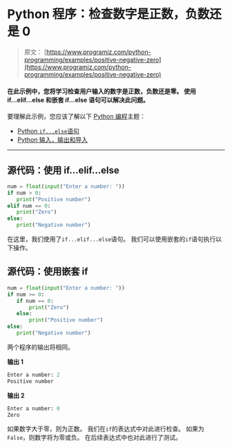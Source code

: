 # Python 程序：检查数字是正数，负数还是 0

> 原文： [https://www.programiz.com/python-programming/examples/positive-negative-zero](https://www.programiz.com/python-programming/examples/positive-negative-zero)

#### 在此示例中，您将学习检查用户输入的数字是正数，负数还是零。 使用 if...elif...else 和嵌套 if...else 语句可以解决此问题。

要理解此示例，您应该了解以下 [Python 编程](/python-programming "Python tutorial")主题：

*   [Python `if...else`语句](/python-programming/if-elif-else)
*   [Python 输入，输出和导入](/python-programming/input-output-import)

* * *

## 源代码：使用 if...elif...else

```py
num = float(input("Enter a number: "))
if num > 0:
   print("Positive number")
elif num == 0:
   print("Zero")
else:
   print("Negative number") 
```

在这里，我们使用了`if...elif...else`语句。 我们可以使用嵌套的`if`语句执行以下操作。

## 源代码：使用嵌套 if

```py
num = float(input("Enter a number: "))
if num >= 0:
   if num == 0:
       print("Zero")
   else:
       print("Positive number")
else:
   print("Negative number") 
```

两个程序的输出将相同。

**输出 1**

```py
Enter a number: 2
Positive number 
```

**输出 2**

```py
Enter a number: 0
Zero

```

如果数字大于零，则为正数。 我们在`if`的表达式中对此进行检查。 如果为`False`，则数字将为零或负。 在后续表达式中也对此进行了测试。